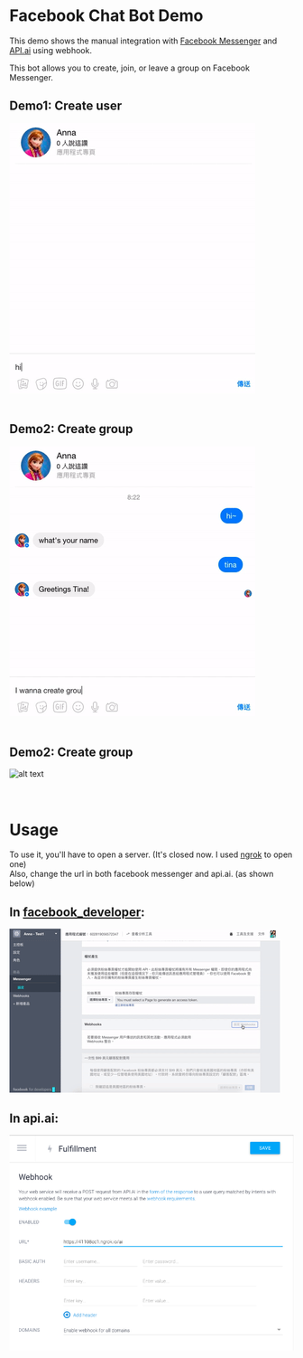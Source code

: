 # Facebook Chat Bot Demo

This demo shows the manual integration with [Facebook Messenger](https://developers.facebook.com/) and 
[API.ai](https://console.api.ai) using webhook.

This bot allows you to create, join, or leave a group on Facebook Messenger.<br>


## Demo1: Create user
![alt text](./images/demo/demo1.gif "Demo1") <br><br>

## Demo2: Create group
![alt text](./images/demo/demo2.gif "Demo2") <br><br>

## Demo2: Create group
![alt text](./images/demo/demo3.gif "Demo3")<br><br><br>

# Usage
To use it, you'll have to open a server. (It's closed now. I used [ngrok](https://ngrok.com) to open one) <br>
Also, change the url in both facebook messenger and api.ai. (as shown below)<br>

## In [facebook_developer](https://developers.facebook.com):
![alt text](./images/changes/fb_webhook_changes.gif "fb_webhook_changes")

## In api.ai:
![alt text](./images/changes/apiai_chages.png "apiai_chages")




